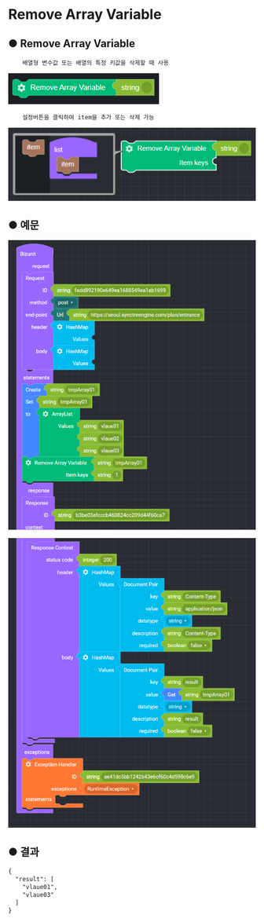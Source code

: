 # Remove Array Variable

## ● **Remove Array Variable**

        배열형 변수값 또는 배열의 특정 키값을 삭제할 때 사용

![](../../.gitbook/assets/image%20%28111%29.png)

        설정버튼을 클릭하여 item을 추가 또는 삭제 가능

![](../../.gitbook/assets/image%20%2874%29.png)

## ● 예문

![](../../.gitbook/assets/image%20%2847%29.png)

![](../../.gitbook/assets/image%20%2896%29.png)

## ● 결과

```text
{
  "result": [
    "vlaue01",
    "vlaue03"
  ]
}
```

